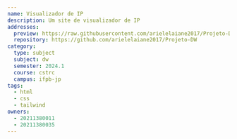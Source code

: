 ```yaml
---
name: Visualizador de IP
description: Um site de visualizador de IP
addresses:
  preview: https://raw.githubusercontent.com/arielelaiane2017/Projeto-DW/main/ip-checker/ab.png
  repository: https://github.com/arielelaiane2017/Projeto-DW
category:
  type: subject
  subject: dw
  semester: 2024.1
  course: cstrc
  campus: ifpb-jp
tags:
  - html
  - css
  - tailwind
owners:
  - 20211380011
  - 20211380035
---
```

